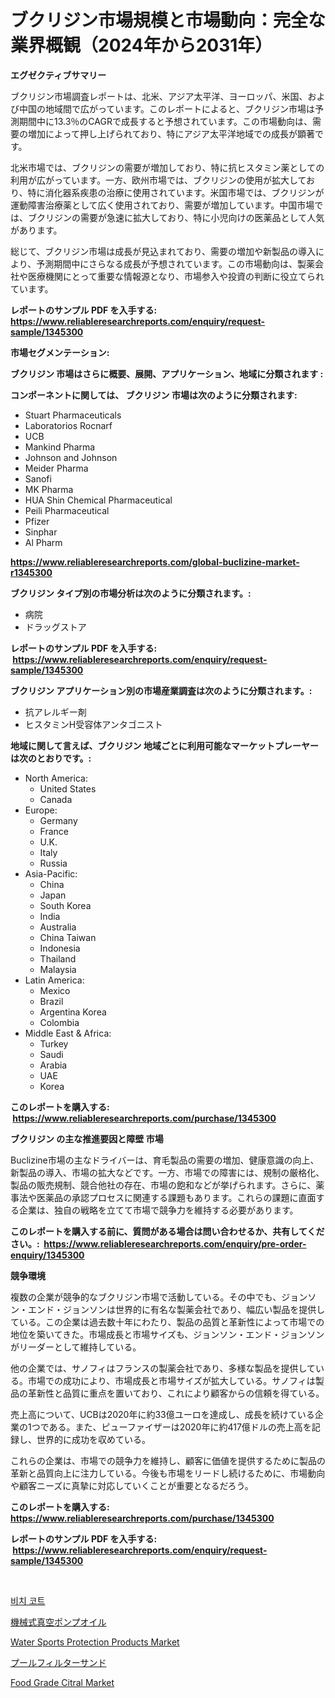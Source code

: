 <p><h1>ブクリジン市場規模と市場動向：完全な業界概観（2024年から2031年）</h1></p><p><strong>エグゼクティブサマリー</strong></p>
<p><p>ブクリジン市場調査レポートは、北米、アジア太平洋、ヨーロッパ、米国、および中国の地域間で広がっています。このレポートによると、ブクリジン市場は予測期間中に13.3％のCAGRで成長すると予想されています。この市場動向は、需要の増加によって押し上げられており、特にアジア太平洋地域での成長が顕著です。</p><p>北米市場では、ブクリジンの需要が増加しており、特に抗ヒスタミン薬としての利用が広がっています。一方、欧州市場では、ブクリジンの使用が拡大しており、特に消化器系疾患の治療に使用されています。米国市場では、ブクリジンが運動障害治療薬として広く使用されており、需要が増加しています。中国市場では、ブクリジンの需要が急速に拡大しており、特に小児向けの医薬品として人気があります。</p><p>総じて、ブクリジン市場は成長が見込まれており、需要の増加や新製品の導入により、予測期間中にさらなる成長が予想されています。この市場動向は、製薬会社や医療機関にとって重要な情報源となり、市場参入や投資の判断に役立てられています。</p></p>
<p><strong>レポートのサンプル PDF を入手する: <a href="https://www.reliableresearchreports.com/enquiry/request-sample/1345300">https://www.reliableresearchreports.com/enquiry/request-sample/1345300</a></strong></p>
<p><strong>市場セグメンテーション:</strong></p>
<p><strong> ブクリジン 市場はさらに概要、展開、アプリケーション、地域に分類されます :</strong></p>
<p><strong>コンポーネントに関しては、 ブクリジン 市場は次のように分類されます: &nbsp;</strong></p>
<p><ul><li>Stuart Pharmaceuticals</li><li>Laboratorios Rocnarf</li><li>UCB</li><li>Mankind Pharma</li><li>Johnson and Johnson</li><li>Meider Pharma</li><li>Sanofi</li><li>MK Pharma</li><li>HUA Shin Chemical Pharmaceutical</li><li>Peili Pharmaceutical</li><li>Pfizer</li><li>Sinphar</li><li>Al Pharm</li></ul></p>
<p><strong><a href="https://www.reliableresearchreports.com/global-buclizine-market-r1345300">https://www.reliableresearchreports.com/global-buclizine-market-r1345300</a></strong></p>
<p><strong> ブクリジン タイプ別の市場分析は次のように分類されます。:</strong></p>
<p><ul><li>病院</li><li>ドラッグストア</li></ul></p>
<p><strong>レポートのサンプル PDF を入手する: &nbsp;<a href="https://www.reliableresearchreports.com/enquiry/request-sample/1345300">https://www.reliableresearchreports.com/enquiry/request-sample/1345300</a></strong></p>
<p><strong> ブクリジン アプリケーション別の市場産業調査は次のように分類されます。:</strong></p>
<p><ul><li>抗アレルギー剤</li><li>ヒスタミンH受容体アンタゴニスト</li></ul></p>
<p><strong>地域に関して言えば、ブクリジン 地域ごとに利用可能なマーケットプレーヤーは次のとおりです。:</strong></p>
<p><ul>
    <li>
        North America:
        <ul>
            <li>United States</li>
            <li>Canada</li>
        </ul>
    </li>
    <li>
        Europe:
        <ul>
            <li>Germany</li>
            <li>France</li>
            <li>U.K.</li>
            <li>Italy</li>
            <li>Russia</li>
        </ul>
    </li>
    <li>
        Asia-Pacific:
        <ul>
            <li>China</li>
            <li>Japan</li>
            <li>South Korea</li>
            <li>India</li>
            <li>Australia</li>
            <li>China Taiwan</li>
            <li>Indonesia</li>
            <li>Thailand</li>
            <li>Malaysia</li>
        </ul>
    </li>
    <li>
        Latin America:
        <ul>
            <li>Mexico</li>
            <li>Brazil</li>
            <li>Argentina Korea</li>
            <li>Colombia</li>
        </ul>
    </li>
    <li>
        Middle East & Africa:
        <ul>
            <li>Turkey</li>
            <li>Saudi</li>
            <li>Arabia</li>
            <li>UAE</li>
            <li>Korea</li>
        </ul>
    </li>
    </ul></p>
<p><strong>このレポートを購入する: &nbsp;<a href="https://www.reliableresearchreports.com/purchase/1345300">https://www.reliableresearchreports.com/purchase/1345300</a></strong></p>
<p><strong>ブクリジン の主な推進要因と障壁 市場</strong></p>
<p><p>Buclizine市場の主なドライバーは、育毛製品の需要の増加、健康意識の向上、新製品の導入、市場の拡大などです。一方、市場での障害には、規制の厳格化、製品の販売規制、競合他社の存在、市場の飽和などが挙げられます。さらに、薬事法や医薬品の承認プロセスに関連する課題もあります。これらの課題に直面する企業は、独自の戦略を立てて市場で競争力を維持する必要があります。</p></p>
<p><strong>このレポートを購入する前に、質問がある場合は問い合わせるか、共有してください。:&nbsp; <a href="https://www.reliableresearchreports.com/enquiry/pre-order-enquiry/1345300">https://www.reliableresearchreports.com/enquiry/pre-order-enquiry/1345300</a></strong></p>
<p><strong>競争環境</strong></p>
<p><p>複数の企業が競争的なブクリジン市場で活動している。その中でも、ジョンソン・エンド・ジョンソンは世界的に有名な製薬会社であり、幅広い製品を提供している。この企業は過去数十年にわたり、製品の品質と革新性によって市場での地位を築いてきた。市場成長と市場サイズも、ジョンソン・エンド・ジョンソンがリーダーとして維持している。</p><p>他の企業では、サノフィはフランスの製薬会社であり、多様な製品を提供している。市場での成功により、市場成長と市場サイズが拡大している。サノフィは製品の革新性と品質に重点を置いており、これにより顧客からの信頼を得ている。</p><p>売上高について、UCBは2020年に約33億ユーロを達成し、成長を続けている企業の1つである。また、ピューファイザーは2020年に約417億ドルの売上高を記録し、世界的に成功を収めている。</p><p>これらの企業は、市場での競争力を維持し、顧客に価値を提供するために製品の革新と品質向上に注力している。今後も市場をリードし続けるために、市場動向や顧客ニーズに真摯に対応していくことが重要となるだろう。</p></p>
<p><strong>このレポートを購入する: &nbsp; <a href="https://www.reliableresearchreports.com/purchase/1345300">https://www.reliableresearchreports.com/purchase/1345300</a></strong></p>
<p><strong>レポートのサンプル PDF を入手する: &nbsp;<a href="https://www.reliableresearchreports.com/enquiry/request-sample/1345300">https://www.reliableresearchreports.com/enquiry/request-sample/1345300</a></strong><strong></strong></p>
<p>&nbsp;</p>
<p><p><a href="https://medium.com/@dellkoepp03/%ED%95%B4%EB%B3%80-%EC%BD%94%ED%8A%B8-%EC%8B%9C%EC%9E%A5-%EB%B6%84%EC%84%9D-%EA%B7%B8-%EC%84%B1%EC%9E%A5%EC%9C%A8-cagr-%EC%8B%9C%EC%9E%A5-%EC%84%B8%EB%B6%84%ED%99%94-%EB%B0%8F-%EA%B8%80%EB%A1%9C%EB%B2%8C-%EC%82%B0%EC%97%85-%EA%B0%9C%EC%9A%94-a0a9433cf4e1">비치 코트</a></p><p><a href="https://medium.com/@wesleyeilly8796202/%E6%A9%9F%E6%A2%B0%E7%9C%9F%E7%A9%BA%E3%83%9D%E3%83%B3%E3%83%97%E3%82%AA%E3%82%A4%E3%83%AB%E3%81%AE%E5%B8%82%E5%A0%B4%E8%AA%BF%E6%9F%BB%E3%83%AC%E3%83%9D%E3%83%BC%E3%83%88-%E3%81%9D%E3%81%AE%E6%AD%B4%E5%8F%B2%E3%81%8A%E3%82%88%E3%81%B32031%E5%B9%B4%E3%81%BE%E3%81%A7%E3%81%AE%E4%BA%88%E6%B8%AC-c99ba78f3cca">機械式真空ポンプオイル</a></p><p><a href="https://github.com/nathandecarvalho/Market-Research-Report-List-2/blob/main/water-sports-protection-products-market.md">Water Sports Protection Products Market</a></p><p><a href="https://medium.com/@nicolaseller56452023/%E3%83%97%E3%83%BC%E3%83%AB%E3%83%95%E3%82%A3%E3%83%AB%E3%82%BF%E3%83%BC%E3%82%B5%E3%83%B3%E3%83%89%E5%B8%82%E5%A0%B4%E3%81%AE%E8%A6%8F%E6%A8%A1%E3%81%A8%E5%B8%82%E5%A0%B4%E5%8B%95%E5%90%91-%E5%AE%8C%E5%85%A8%E3%81%AA%E7%94%A3%E6%A5%AD%E6%A6%82%E8%A6%81-2024%E5%B9%B4%E3%81%8B%E3%82%892031%E5%B9%B4%E3%81%BE%E3%81%A7-684da895f641">プールフィルターサンド</a></p><p><a href="https://github.com/kosella/Market-Research-Report-List-2/blob/main/food-grade-citral-market.md">Food Grade Citral Market</a></p></p>